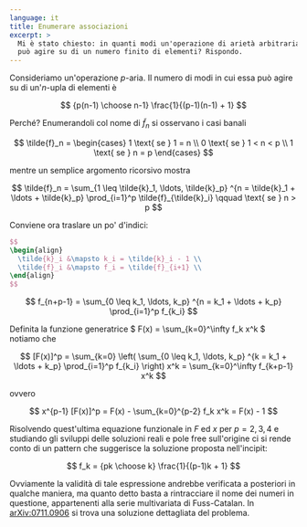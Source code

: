 ```yaml
---
language: it
title: Enumerare associazioni
excerpt: >
  Mi è stato chiesto: in quanti modi un'operazione di arietà arbitraria
  può agire su di un numero finito di elementi? Rispondo.
---
```


Consideriamo un'operazione $p$-aria.
Il numero di modi in cui essa può agire su di un'$n$-upla di elementi è

$$ {p(n-1) \choose n-1} \frac{1}{(p-1)(n-1) + 1} $$

Perché? Enumerandoli col nome di $\tilde{f}_n$ si osservano i casi banali

$$
  \tilde{f}_n =
    \begin{cases}
      1 \text{ se } 1 = n     \\
      0 \text{ se } 1 < n < p \\
      1 \text{ se }     n = p
    \end{cases}
$$

mentre un semplice argomento ricorsivo mostra

$$
  \tilde{f}_n =
    \sum_{1 \leq \tilde{k}_1,  \ldots,  \tilde{k}_p}
        ^{n   =  \tilde{k}_1 + \ldots + \tilde{k}_p}
      \prod_{i=1}^p \tilde{f}_{\tilde{k}_i}
  \qquad \text{ se } n > p
$$

Conviene ora traslare un po' d'indici:

``` tex
$$
\begin{align}
  \tilde{k}_i &\mapsto k_i = \tilde{k}_i - 1 \\
  \tilde{f}_i &\mapsto f_i = \tilde{f}_{i+1} \\
\end{align}
$$
```

$$
  f_{n+p-1} =
    \sum_{0 \leq k_1,  \ldots,  k_p}
        ^{n   =  k_1 + \ldots + k_p}
      \prod_{i=1}^p f_{k_i}
$$

Definita la funzione generatrice $ F(x) = \sum_{k=0}^\infty f_k x^k $
notiamo che

$$
  [F(x)]^p
    = \sum_{k=0}
        \left(
          \sum_{0 \leq k_1,  \ldots,  k_p}
              ^{k   =  k_1 + \ldots + k_p}
            \prod_{i=1}^p f_{k_i}
        \right) x^k
    = \sum_{k=0}^\infty f_{k+p-1} x^k
$$

ovvero

$$
  x^{p-1} [F(x)]^p
    = F(x) - \sum_{k=0}^{p-2} f_k x^k
    = F(x) - 1
$$

Risolvendo quest'ultima equazione funzionale in $F$ ed $x$ per
$p=2,3,4$ e studiando gli sviluppi delle soluzioni reali e pole free
sull'origine ci si rende conto di un pattern che suggerisce la soluzione
proposta nell'incipit:

$$ f_k = {pk \choose k} \frac{1}{(p-1)k + 1} $$

Ovviamente la validità di tale espressione andrebbe verificata a
posteriori in qualche maniera, ma quanto detto basta a rintracciare
il nome dei numeri in questione, appartenenti alla serie multivariata
di Fuss-Catalan. In [arXiv:0711.0906](http://arxiv.org/abs/0711.0906)
si trova una soluzione dettagliata del problema.

